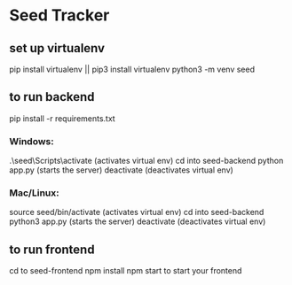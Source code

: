 # Seed Tracker

## set up virtualenv

pip install virtualenv || pip3 install virtualenv
python3 -m venv seed

## to run backend

pip install -r requirements.txt

### Windows:

.\seed\Scripts\activate (activates virtual env)
cd into seed-backend
python app.py (starts the server)
deactivate (deactivates virtual env)

### Mac/Linux:

source seed/bin/activate (activates virtual env)
cd into seed-backend
python3 app.py (starts the server)
deactivate (deactivates virtual env)

## to run frontend

cd to seed-frontend
npm install
npm start to start your frontend
